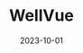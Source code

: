 ---
layout: project
type: project
image: images/wellvue.png
title: WellVue
permalink: projects/WellVue
# All dates must be YYYY-MM-DD format!
date: 2023-10-01
labels:
  - React
  - React Native 
  - Firebase
  - Commerce
  - Scheduling
  - Business
  - Shipping

summary: A comprehensive resident engagement platform that transforms property management through seamless mobile experiences, real-time communication, and integrated service scheduling.

projecturl: https://www.wellvue.co/
---
